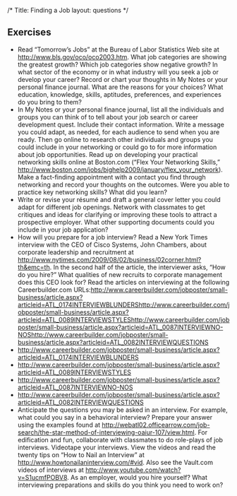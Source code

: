 /*
Title: Finding a Job
layout: questions
*/

## Exercises

- Read “Tomorrow’s Jobs” at the Bureau of Labor Statistics Web site at http://www.bls.gov/oco/oco2003.htm. What job categories are showing the greatest growth? Which job categories show negative growth? In what sector of the economy or in what industry will you seek a job or develop your career? Record or chart your thoughts in My Notes or your personal finance journal. What are the reasons for your choices? What education, knowledge, skills, aptitudes, preferences, and experiences do you bring to them?
- In My Notes or your personal finance journal, list all the individuals and groups you can think of to tell about your job search or career development quest. Include their contact information. Write a message you could adapt, as needed, for each audience to send when you are ready. Then go online to research other individuals and groups you could include in your networking or could go to for more information about job opportunities. Read up on developing your practical networking skills online at Boston.com (“Flex Your Networking Skills,” http://www.boston.com/jobs/bighelp2009/january/flex_your_network). Make a fact-finding appointment with a contact you find through networking and record your thoughts on the outcomes. Were you able to practice key networking skills? What did you learn?
- Write or revise your résumé and draft a general cover letter you could adapt for different job openings. Network with classmates to get critiques and ideas for clarifying or improving these tools to attract a prospective employer. What other supporting documents could you include in your job application?
- How will you prepare for a job interview? Read a New York Times interview with the CEO of Cisco Systems, John Chambers, about corporate leadership and recruitment at http://www.nytimes.com/2009/08/02/business/02corner.html?th&emc=th. In the second half of the article, the interviewer asks, “How do you hire?” What qualities of new recruits to corporate management does this CEO look for? Read the articles on interviewing at the following Careerbuilder.com URLs:http://www.careerbuilder.com/jobposter/small-business/article.aspx?articleid=ATL_0174INTERVIEWBLUNDERShttp://www.careerbuilder.com/jobposter/small-business/article.aspx?articleid=ATL_0089INTERVIEWSTYLEShttp://www.careerbuilder.com/jobposter/small-business/article.aspx?articleid=ATL_0087INTERVIEWNO-NOShttp://www.careerbuilder.com/jobposter/small-business/article.aspx?articleid=ATL_0082INTERVIEWQUESTIONS
- http://www.careerbuilder.com/jobposter/small-business/article.aspx?articleid=ATL_0174INTERVIEWBLUNDERS
- http://www.careerbuilder.com/jobposter/small-business/article.aspx?articleid=ATL_0089INTERVIEWSTYLES
- http://www.careerbuilder.com/jobposter/small-business/article.aspx?articleid=ATL_0087INTERVIEWNO-NOS
- http://www.careerbuilder.com/jobposter/small-business/article.aspx?articleid=ATL_0082INTERVIEWQUESTIONS
- Anticipate the questions you may be asked in an interview. For example, what could you say in a behavioral interview? Prepare your answer using the examples found at http://webatl02.officearrow.com/job-search/the-star-method-of-interviewing-oaiur-107/view.html. For edification and fun, collaborate with classmates to do role-plays of job interviews. Videotape your interviews. View the videos and read the twenty tips on “How to Nail an Interview” at http://www.howtonailaninterview.com/#vid. Also see the Vault.com videos of interviews at http://www.youtube.com/watch?v=S1ucmfPOBV8. As an employer, would you hire yourself? What interviewing preparations and skills do you think you need to work on?

